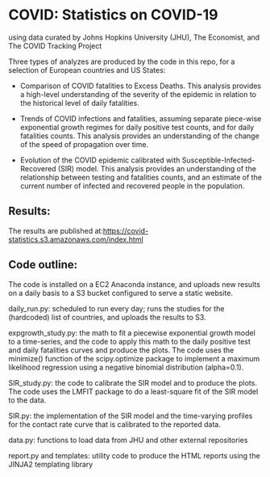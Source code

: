 # COVID: Statistics on COVID-19 
using data curated by Johns Hopkins University (JHU), The Economist, and The COVID Tracking Project

Three types of analyzes are produced by the code in this repo, for a selection of European countries and US States:

- Comparison of COVID fatalities to Excess Deaths. This analysis provides a high-level understanding of the severity of the epidemic in relation to the historical level of daily fatalities.

- Trends of COVID infections and fatalities, assuming separate piece-wise exponential growth regimes for daily positive test counts, and for daily fatalities counts. This analysis provides an understanding of the change of the speed of propagation over time.

- Evolution of the COVID epidemic calibrated with Susceptible-Infected-Recovered (SIR) model. This analysis provides an understanding of the relationship between testing and fatalities counts, and an estimate of the current number of infected and recovered people in the population.

Results:
--------
The results are published at:https://covid-statistics.s3.amazonaws.com/index.html

Code outline:
-------------

The code is installed on a EC2 Anaconda instance, and uploads new results on a daily basis to a S3 bucket configured to serve a static website.

daily_run.py:  scheduled to run every day; runs the studies for the (hardcoded) list of countries, and uploads the results to S3.

expgrowth_study.py: the math to fit a piecewise exponential growth model to a time-series, and the code to apply this math to the daily positive test and daily fatalities curves and produce the plots. The code uses the minimize() function of the scipy.optimize package to implement a maximum likelihood regression using a negative binomial distribution (alpha=0.1).

SIR_study.py: the code to calibrate the SIR model and to produce the plots. The code uses the LMFIT package to do a least-square fit of the SIR model to the data.

SIR.py: the implementation of the SIR model and the time-varying profiles for the contact rate curve that is calibrated to the reported data.

data.py: functions to load data from JHU and other external repositories

report.py and templates: utility code to produce the HTML reports using the JINJA2 templating library



